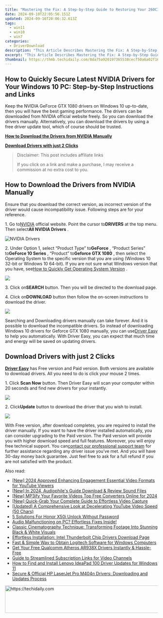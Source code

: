 ```yaml
---
title: "Mastering the Fix: A Step-by-Step Guide to Restoring Your 260CI WiA Drive's USB Functionality"
date: 2024-09-10T22:05:56.151Z
updated: 2024-09-16T20:06:32.613Z
tags:
  - win11
  - win10
  - win7
categories:
  - DriverDownload
description: "This Article Describes Mastering the Fix: A Step-by-Step Guide to Restoring Your 260CI WiA Drive's USB Functionality"
excerpt: "This Article Describes Mastering the Fix: A Step-by-Step Guide to Restoring Your 260CI WiA Drive's USB Functionality"
thumbnail: https://thmb.techidaily.com/8da75a920197365538cecf50a6a02f169af5b1bab79994ca4fd6fd7629b24545.jpg
---
```


## How to Quickly Secure Latest NVIDIA Drivers for Your Windows 10 PC: Step-by-Step Instructions and Links

Keep the NVIDIA GeForce GTX 1080 drivers on Windows 10 up-to-date, then you will have the best gaming performance. The drivers can be downloaded from NVIDIA official website freely. So you can download the drivers manually. Alternatively, you can download the drivers by using a free driver update tool, which of course should be trusted.

[**How to Download the Drivers from NVIDIA Manually**](https://tools.techidaily.com/drivereasy/download/)

[**Download Drivers with just 2 Clicks**](https://tools.techidaily.com/drivereasy/download/)

>  Disclaimer: This post includes affiliate links
>
>  If you click on a link and make a purchase, I may receive a commission at no extra cost to you.
>

## **How to Download the Drivers from NVIDIA Manually**

 Ensure that you download the correct version, as incorrect version of the driver would cause incompatibility issue. Following steps are for your reference.

 1\. Go to[NVIDIA](https://tools.techidaily.com/drivereasy/download/) official website. Point the cursor to**DRIVERS** at the top menu. Then select**All NVIDIA Drivers** .

![NVIDIA Drivers](https://images.drivereasy.com/wp-content/uploads/2016/09/img_57ccd935a0f0a.jpg)

 2\. Under Option 1, select “Product Type” to**GeForce** , “Product Series” to**GeForce 10 Series** , “Product” to**Geforce GTX 1080** , then select the Operating System to the specific version that you are using (Windows 10 32-bit or Windows 10 64-bit). If you are not sure what Windows version that you have, see[How to Quickly Get Operating System Version](https://tools.techidaily.com/drivereasy/download/) .

![](https://images.drivereasy.com/wp-content/uploads/2016/10/img_581410198d290.jpg)

 3\. Click on**SEARCH** button. Then you will be directed to the download page.

 4\. Click on**DOWNLOAD** button then follow the on-screen instructions to download the driver.

![](https://images.drivereasy.com/wp-content/uploads/2016/10/img_581412f0a2c64.jpg)

 Searching and Downloading drivers manually can take forever. And it is possible to download the incompatible drivers. So instead of downloading Windows 10 drivers for Geforce GTX 1080 manually, you can use[Driver Easy](https://tools.techidaily.com/drivereasy/download/) to help you automatically. With Driver Easy, you can expect that much time and energy will be saved on updating drivers.

## **Download Drivers with just 2 Clicks**

**[Driver Easy](https://tools.techidaily.com/drivereasy/download/)**  has Free version and Paid version. Both versions are available to download drivers. All you need to do is click your mouse 2 times.

1\. Click **Scan Now**  button. Then Driver Easy will scan your computer within 20 seconds and find new drivers for your instantly.  

![](https://images.drivereasy.com/wp-content/uploads/2017/04/img_58eca1022f7b7.png)

 2\. Click**Update** button to download the driver that you wish to install.

![](https://images.drivereasy.com/wp-content/uploads/2017/04/img_58eca27c67b42.jpg)

 With Free version, after download completes, you are required to install the driver manually. If you want to have the driver installed automatically, you can consider upgrading to the Paid version. The Paid version will provide you with higher download speed and full features. Moreover, you will enjoy free technical support. You can[contact our professional support team](https://tools.techidaily.com/drivereasy/download/) for further assistance regarding any driver issue you’ve met. And you will have 30-day money back guarantee. Just feel free to ask for a full refund if you are not satisfied with the product.

<ins class="adsbygoogle"
     style="display:block"
     data-ad-format="autorelaxed"
     data-ad-client="ca-pub-7571918770474297"
     data-ad-slot="1223367746"></ins>

<ins class="adsbygoogle"
     style="display:block"
     data-ad-client="ca-pub-7571918770474297"
     data-ad-slot="8358498916"
     data-ad-format="auto"
     data-full-width-responsive="true"></ins>

<span class="atpl-alsoreadstyle">Also read:</span>
<div><ul>
<li><a href="https://facebook-video-share.techidaily.com/new-2024-approved-enhancing-engagement-essential-video-formats-for-youtube-viewers/"><u>[New] 2024 Approved Enhancing Engagement Essential Video Formats for YouTube Viewers</u></a></li>
<li><a href="https://digital-screen-recording.techidaily.com/new-in-2024-audiophiles-guide-download-and-review-sound-files/"><u>[New] In 2024, Audiophile's Guide Download & Review Sound Files</u></a></li>
<li><a href="https://youtube-lab.techidaily.com/p3ify-your-favorite-videos-top-free-converters-online-for-2024/"><u>[New] MP3ify Your Favorite Videos Top Free Converters Online for 2024</u></a></li>
<li><a href="https://youtube-zero.techidaily.com/uick-grab-your-complete-guide-to-effortless-video-capture/"><u>[New] Quick-Grab Your Complete Guide to Effortless Video Capture</u></a></li>
<li><a href="https://youtube-blog.techidaily.com/ed-a-comprehensive-look-at-decelerating-youtube-video-speed-50-chars/"><u>[Updated] A Comprehensive Look at Decelerating YouTube Video Speed (50 Chars)</u></a></li>
<li><a href="https://unlock-android.techidaily.com/5-solutions-for-honor-x50i-unlock-without-password-by-drfone-android/"><u>5 Solutions For Honor X50i Unlock Without Password</u></a></li>
<li><a href="https://sound-issues.techidaily.com/1723016308149-audio-malfunctioning-on-pc-effortless-fixes-inside/"><u>Audio Malfunctioning on PC? Effortless Fixes Inside!</u></a></li>
<li><a href="https://tech-recovery.techidaily.com/classic-cinematography-technique-transforming-footage-into-stunning-black-and-white-visuals/"><u>Classic Cinematography Technique: Transforming Footage Into Stunning Black & White Visuals</u></a></li>
<li><a href="https://win-amazing.techidaily.com/effortless-installation-intel-thunderbolt-chip-drivers-download-page/"><u>Effortless Installation: Intel Thunderbolt Chip Drivers Download Page</u></a></li>
<li><a href="https://win-amazing.techidaily.com/fast-and-simple-way-to-obtain-logitech-software-for-windows-computers/"><u>Fast & Simple Way to Obtain Logitech Software for Windows Computers</u></a></li>
<li><a href="https://win-amazing.techidaily.com/get-your-free-qualcomm-atheros-ar938x-drivers-instantly-and-hassle-free/"><u>Get Your Free Qualcomm Atheros AR938X Drivers Instantly & Hassle-Free</u></a></li>
<li><a href="https://youtube-videos.techidaily.com/guide-to-streamlined-subscription-links-for-video-channels/"><u>Guide to Streamlined Subscription Links for Video Channels</u></a></li>
<li><a href="https://win-amazing.techidaily.com/how-to-find-and-install-lenovo-ideapad-100-driver-updates-for-windows-11/"><u>How to Find and Install Lenovo IdeaPad 100 Driver Updates for Windows 11</u></a></li>
<li><a href="https://win-amazing.techidaily.com/secure-and-official-hp-laserjet-pro-m404n-drivers-downloading-and-updates-process/"><u>Secure & Official HP LaserJet Pro M404n Drivers: Downloading and Updates Process</u></a></li>
</ul></div>

<!-- affiliate ads begin -->
<a href="https://ephamedtechinc.pxf.io/c/5597632/2130532/26400" target="_top" id="2130532">
  <img src="//a.impactradius-go.com/display-ad/26400-2130532" border="0" alt="https://techidaily.com" width="728" height="90"/>
</a>
<img height="0" width="0" src="https://ephamedtechinc.pxf.io/i/5597632/2130532/26400" style="position:absolute;visibility:hidden;" border="0" />
<!-- affiliate ads end -->

